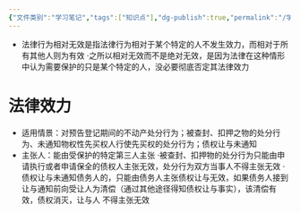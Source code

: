 ```yaml
---
{"文件类别":"学习笔记","tags":["知识点"],"dg-publish":true,"permalink":"/学习笔记/知识点/法律行为相对无效/","dgPassFrontmatter":true,"noteIcon":""}
---
```


- 法律行为相对无效是指法律行为相对于某个特定的人不发生效力，而相对于所有其他人则为有效
·之所以相对无效而不是绝对无效，是因为法律在这种情形中认为需要保护的只是某个特定的人，没必要彻底否定其法律效力

# 法律效力
- 适用情景：对预告登记期间的不动产处分行为；被查封、扣押之物的处分行为、未通知物权性先买权人行使先买权的处分行为；债权让与未通知
- 主张人：能由受保护的特定第三人主张
·被查封、扣押物的处分行为只能由申请执行或者申请保全的债权人主张无效，处分行为双方当事人不得主张无效
·债权让与未通知债务人的，只能由债务人主张债权让与无效，如果债务人接到让与通知前向受让人为清偿（通过其他途径得知债权让与事实），该清偿有效，债权消灭，让与人 不得主张无效
